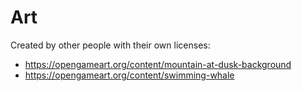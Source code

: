 # Art

Created by other people with their own licenses:

- <https://opengameart.org/content/mountain-at-dusk-background>
- <https://opengameart.org/content/swimming-whale>

